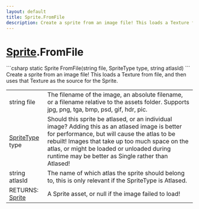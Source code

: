 ```yaml
---
layout: default
title: Sprite.FromFile
description: Create a sprite from an image file! This loads a Texture from file, and then uses that Texture as the source for the Sprite.
---
```

# [Sprite]({{site.url}}/Pages/Reference/Sprite.html).FromFile

<div class='signature' markdown='1'>
```csharp
static Sprite FromFile(string file, SpriteType type, string atlasId)
```
Create a sprite from an image file! This loads a Texture
from file, and then uses that Texture as the source for the
Sprite.
</div>

|  |  |
|--|--|
|string file|The filename of the image, an absolute              filename, or a filename relative to the assets folder. Supports              jpg, png, tga, bmp, psd, gif, hdr, pic.|
|[SpriteType]({{site.url}}/Pages/Reference/SpriteType.html) type|Should this sprite be atlased, or an             individual image? Adding this as an atlased image is better for             performance, but will cause the atlas to be rebuilt! Images that             take up too much space on the atlas, or might be loaded or              unloaded during runtime may be better as Single rather than             Atlased!|
|string atlasId|The name of which atlas the sprite should             belong to, this is only relevant if the SpriteType is Atlased.|
|RETURNS: [Sprite]({{site.url}}/Pages/Reference/Sprite.html)|A Sprite asset, or null if the image failed to load!|




